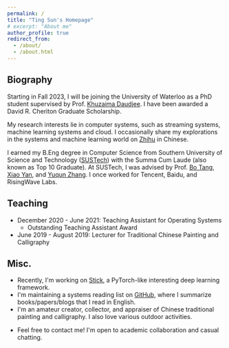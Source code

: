 ```yaml
---
permalink: /
title: "Ting Sun's Homepage"
# excerpt: "About me"
author_profile: true
redirect_from: 
  - /about/
  - /about.html
---
```


## Biography
Starting in Fall 2023, I will be joining the University of Waterloo as a PhD student supervised by Prof. [Khuzaima Daudjee](https://cs.uwaterloo.ca/~kdaudjee/kdaudjee.html). I have been awarded a David R. Cheriton Graduate Scholarship.

My research interests lie in computer systems, such as streaming systems, machine learning systems and cloud. I occasionally share my explorations in the systems and machine learning world on [Zhihu](https://www.zhihu.com/collection/817373817) in Chinese. 

I earned my B.Eng degree in Computer Science from Southern University of Science and Technology ([SUSTech](https://www.sustech.edu.cn/en/)) with the Summa Cum Laude (also known as Top 10 Graduate). At SUSTech, I was advised by Prof. [Bo Tang](https://acm.sustech.edu.cn/btang/), [Xiao Yan](https://scholar.google.com.hk/citations?user=rzNoyOIAAAAJ), and [Yuqun Zhang](https://zhangyuqun.github.io/index.html). I once worked for Tencent, Baidu, and RisingWave Labs.

<!-- SUSTech was established in 2011 ([a short story about SUSTech](http://www.nature.com/news/chinese-university-wins-degree-of-freedom-1.10631)). 
Its Computer Science and Engineering (CSE) department, to which I belonged, was just established in 2016. 
Still, SUSTech's systems research ranks [#88](https://csrankings.org/#/fromyear/2017/toyear/2023/index?arch&comm&sec&mod&hpc&mobile&metrics&ops&plan&soft&da&bed&world) worldwide by CSRankings and SUSTech ranks [#121](https://csrankings.org/#/fromyear/2017/toyear/2023/index?all&world) combining all areas of computer science at CSRankings. -->

<!-- <br> -->
## Teaching
- December 2020 - June 2021: Teaching Assistant for Operating Systems
  - Outstanding Teaching Assistant Award <!-- (37/121) -->
- June 2019 - August 2019: Lecturer for Traditional Chinese Painting and Calligraphy

## Misc.
- Recently, I'm working on [Stick](https://github.com/Sunt-ing/stick), a PyTorch-like interesting deep learning framework.
- I'm maintaining a systems reading list on [GitHub](https://github.com/Sunt-ing/database-system-readings), where I summarize books/papers/blogs that I read in English. 
- I'm an amateur creator, collector, and appraiser of Chinese traditional painting and calligraphy. I also love various outdoor activities.
<!-- - I always try to find similar beauty in the systems world and even the whole computer world, but with rationality this time. -->
- Feel free to contact me! I'm open to academic collaboration and casual chatting.


